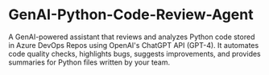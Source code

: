 # GenAI-Python-Code-Review-Agent
A GenAI-powered assistant that reviews and analyzes Python code stored in Azure DevOps Repos using OpenAI's ChatGPT API (GPT-4). It automates code quality checks, highlights bugs, suggests improvements, and provides summaries for Python files written by your team.
